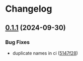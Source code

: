 # Changelog

## [0.1.1](https://github.com/nico-i/bkmks/compare/v0.1.0...v0.1.1) (2024-09-30)


### Bug Fixes

* duplicate names in ci ([5147f28](https://github.com/nico-i/bkmks/commit/5147f28a2746d645cd7e89553f847c1baf481f31))

